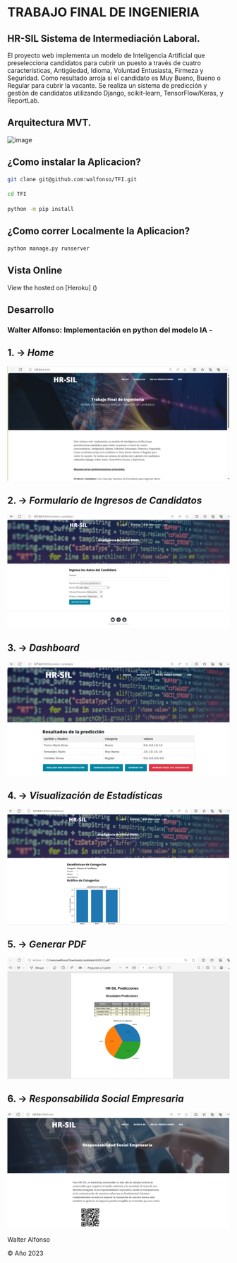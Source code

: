 # TRABAJO FINAL DE INGENIERIA

## HR-SIL Sistema de Intermediación Laboral.
El proyecto web  implementa un modelo de Inteligencia Artificial que preselecciona candidatos para cubrir un puesto a través de cuatro características, Antigüedad, Idioma, Voluntad Entusiasta, Firmeza y Seguridad. Como resultado arroja si el candidato es Muy Bueno, Bueno o Regular para cubrir la vacante. Se realiza un sistema de predicción y gestión de candidatos utilizando Django, scikit-learn, TensorFlow/Keras, y ReportLab.

## Arquitectura MVT.

![image](https://github.com/walfonso/TFI/assets/8229684/2b4e784b-4387-4b62-86a4-8d0953961b06)


## ¿Como instalar la Aplicacion?

```sh
git clone git@github.com:walfonso/TFI.git

cd TFI

python -m pip install

```

## ¿Como correr Localmente la Aplicacion?

```sh
python manage.py runserver
```

## Vista Online

View the hosted on [Heroku] ()

## Desarrollo

### Walter Alfonso: Implementación en python del modelo IA -


## 1. -> _Home_
   ![Home](https://raw.githubusercontent.com/walfonso/TFI/master/selecpers/assets/home.png)



## 2. -> _Formulario de Ingresos de Candidatos_
   ![Formulario](https://raw.githubusercontent.com/walfonso/TFI/master/selecpers/assets/predic.png)



## 3. -> _Dashboard_
   ![Dashboard](https://raw.githubusercontent.com/walfonso/TFI/master/selecpers/assets/dashboard.png)



## 4. -> _Visualización de Estadísticas_
   ![Estadísticas](https://raw.githubusercontent.com/walfonso/TFI/master/selecpers/assets/estadisticas.png)



## 5. -> _Generar PDF_
   ![Generar PDF](https://raw.githubusercontent.com/walfonso/TFI/master/selecpers/assets/genpdf.png)



## 6. -> _Responsabilida Social Empresaria_
   ![RSE](https://raw.githubusercontent.com/walfonso/TFI/master/selecpers/assets/rse.png)



Walter Alfonso

© Año 2023
